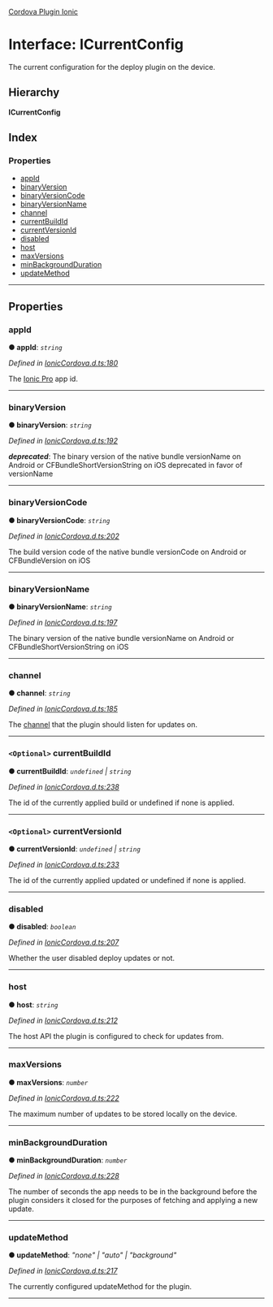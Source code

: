 [Cordova Plugin Ionic](../../README.md)

# Interface: ICurrentConfig

The current configuration for the deploy plugin on the device.

## Hierarchy

**ICurrentConfig**

## Index

### Properties

* [appId](_ioniccordova_d_.icurrentconfig.md#appid)
* [binaryVersion](_ioniccordova_d_.icurrentconfig.md#binaryversion)
* [binaryVersionCode](_ioniccordova_d_.icurrentconfig.md#binaryversioncode)
* [binaryVersionName](_ioniccordova_d_.icurrentconfig.md#binaryversionname)
* [channel](_ioniccordova_d_.icurrentconfig.md#channel)
* [currentBuildId](_ioniccordova_d_.icurrentconfig.md#currentbuildid)
* [currentVersionId](_ioniccordova_d_.icurrentconfig.md#currentversionid)
* [disabled](_ioniccordova_d_.icurrentconfig.md#disabled)
* [host](_ioniccordova_d_.icurrentconfig.md#host)
* [maxVersions](_ioniccordova_d_.icurrentconfig.md#maxversions)
* [minBackgroundDuration](_ioniccordova_d_.icurrentconfig.md#minbackgroundduration)
* [updateMethod](_ioniccordova_d_.icurrentconfig.md#updatemethod)

---

## Properties

<a id="appid"></a>

###  appId

**● appId**: *`string`*

*Defined in [IonicCordova.d.ts:180](https://github.com/ionic-team/cordova-plugin-ionic/blob/fe62482/types/IonicCordova.d.ts#L180)*

The [Ionic Pro](https://ionicframework.com/docs/pro/) app id.

___
<a id="binaryversion"></a>

###  binaryVersion

**● binaryVersion**: *`string`*

*Defined in [IonicCordova.d.ts:192](https://github.com/ionic-team/cordova-plugin-ionic/blob/fe62482/types/IonicCordova.d.ts#L192)*

*__deprecated__*: The binary version of the native bundle versionName on Android or CFBundleShortVersionString on iOS deprecated in favor of versionName

___
<a id="binaryversioncode"></a>

###  binaryVersionCode

**● binaryVersionCode**: *`string`*

*Defined in [IonicCordova.d.ts:202](https://github.com/ionic-team/cordova-plugin-ionic/blob/fe62482/types/IonicCordova.d.ts#L202)*

The build version code of the native bundle versionCode on Android or CFBundleVersion on iOS

___
<a id="binaryversionname"></a>

###  binaryVersionName

**● binaryVersionName**: *`string`*

*Defined in [IonicCordova.d.ts:197](https://github.com/ionic-team/cordova-plugin-ionic/blob/fe62482/types/IonicCordova.d.ts#L197)*

The binary version of the native bundle versionName on Android or CFBundleShortVersionString on iOS

___
<a id="channel"></a>

###  channel

**● channel**: *`string`*

*Defined in [IonicCordova.d.ts:185](https://github.com/ionic-team/cordova-plugin-ionic/blob/fe62482/types/IonicCordova.d.ts#L185)*

The [channel](https://ionicframework.com/docs/pro/deploy/channels) that the plugin should listen for updates on.

___
<a id="currentbuildid"></a>

### `<Optional>` currentBuildId

**● currentBuildId**: *`undefined` \| `string`*

*Defined in [IonicCordova.d.ts:238](https://github.com/ionic-team/cordova-plugin-ionic/blob/fe62482/types/IonicCordova.d.ts#L238)*

The id of the currently applied build or undefined if none is applied.

___
<a id="currentversionid"></a>

### `<Optional>` currentVersionId

**● currentVersionId**: *`undefined` \| `string`*

*Defined in [IonicCordova.d.ts:233](https://github.com/ionic-team/cordova-plugin-ionic/blob/fe62482/types/IonicCordova.d.ts#L233)*

The id of the currently applied updated or undefined if none is applied.

___
<a id="disabled"></a>

###  disabled

**● disabled**: *`boolean`*

*Defined in [IonicCordova.d.ts:207](https://github.com/ionic-team/cordova-plugin-ionic/blob/fe62482/types/IonicCordova.d.ts#L207)*

Whether the user disabled deploy updates or not.

___
<a id="host"></a>

###  host

**● host**: *`string`*

*Defined in [IonicCordova.d.ts:212](https://github.com/ionic-team/cordova-plugin-ionic/blob/fe62482/types/IonicCordova.d.ts#L212)*

The host API the plugin is configured to check for updates from.

___
<a id="maxversions"></a>

###  maxVersions

**● maxVersions**: *`number`*

*Defined in [IonicCordova.d.ts:222](https://github.com/ionic-team/cordova-plugin-ionic/blob/fe62482/types/IonicCordova.d.ts#L222)*

The maximum number of updates to be stored locally on the device.

___
<a id="minbackgroundduration"></a>

###  minBackgroundDuration

**● minBackgroundDuration**: *`number`*

*Defined in [IonicCordova.d.ts:228](https://github.com/ionic-team/cordova-plugin-ionic/blob/fe62482/types/IonicCordova.d.ts#L228)*

The number of seconds the app needs to be in the background before the plugin considers it closed for the purposes of fetching and applying a new update.

___
<a id="updatemethod"></a>

###  updateMethod

**● updateMethod**: *"none" \| "auto" \| "background"*

*Defined in [IonicCordova.d.ts:217](https://github.com/ionic-team/cordova-plugin-ionic/blob/fe62482/types/IonicCordova.d.ts#L217)*

The currently configured updateMethod for the plugin.

___

